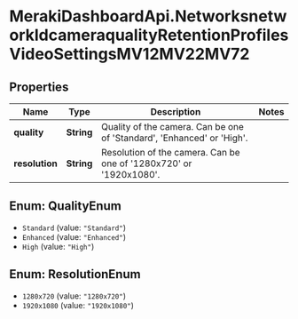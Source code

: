 # MerakiDashboardApi.NetworksnetworkIdcameraqualityRetentionProfilesVideoSettingsMV12MV22MV72

## Properties
Name | Type | Description | Notes
------------ | ------------- | ------------- | -------------
**quality** | **String** | Quality of the camera. Can be one of &#x27;Standard&#x27;, &#x27;Enhanced&#x27; or &#x27;High&#x27;. | 
**resolution** | **String** | Resolution of the camera. Can be one of &#x27;1280x720&#x27; or &#x27;1920x1080&#x27;. | 

<a name="QualityEnum"></a>
## Enum: QualityEnum

* `Standard` (value: `"Standard"`)
* `Enhanced` (value: `"Enhanced"`)
* `High` (value: `"High"`)


<a name="ResolutionEnum"></a>
## Enum: ResolutionEnum

* `1280x720` (value: `"1280x720"`)
* `1920x1080` (value: `"1920x1080"`)

